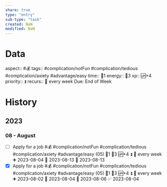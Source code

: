 ```yaml
---
share: true
type: "entry"
sub-type: "task"
created: NaN 
modified: NaN
---
```

# Data
aspect:: #💰
tags:: #complication/notFun #complication/tedious #complication/axiety #advantage/easy 
time:: 🍅1
energy:: 🥄3
xp:: 🆙+4
priority:: ⏫
recurs:: 🔁 every week
Due: End of Week
# History
## 2023
### 08 - August
- [ ] Apply for a job #💰 #complication/notFun #complication/tedious #complication/axiety #advantage/easy (05) 🍅1 🥄3 🆙+4 ⏫ 🔁 every week ➕ 2023-08-04 🛫 2023-08-13 📅 2023-08-13
- [x] Apply for a job #💰 #complication/notFun #complication/tedious #complication/axiety #advantage/easy (05) 🍅1 🥄3 🆙+4 ⏫ 🔁 every week ➕ 2023-08-02 🛫 2023-08-04 📅 2023-08-06 ✅ 2023-08-04